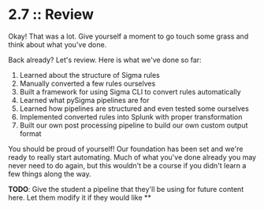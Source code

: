 # 2.7 :: Review

 Okay! That was a lot. Give yourself a moment to go touch some grass and think about what you've done.

Back already? Let's review. Here is what we've done so far:
1. Learned about the structure of Sigma rules
2. Manually converted a few rules ourselves
3. Built a framework for using Sigma CLI to convert rules automatically
4. Learned what pySigma pipelines are for
5. Learned how pipelines are structured and even tested some ourselves
6. Implemented converted rules into Splunk with proper transformation
7. Built our own post processing pipeline to build our own custom output format

You should be proud of yourself! Our foundation has been set and we're ready to really start automating. Much of what you've done already you may never need to do again, but this wouldn't be a course if you didn't learn a few things along the way.

**TODO**: Give the student a pipeline that they'll be using for future content here. Let them modify it if they would like **

